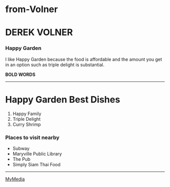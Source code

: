 # from-Volner
# DEREK VOLNER
### Happy Garden

I like Happy Garden because the food is affordable and the amount you get in an option such as triple delight is substantial.

**BOLD WORDS**

-----------
# Happy Garden Best Dishes
1. Happy Family
2. Triple Delight
3. Curry Shrimp 

### Places to visit nearby

* Subway
* Maryville Public Library
* The Pub
* Simply Siam Thai Food

----------

[MyMedia](MyMedia.md)